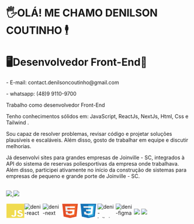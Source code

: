 <h1> 🖐OLÁ! ME CHAMO DENILSON COUTINHO 🕴</h1>
<h1 >🖥Desenvolvedor Front-End🔌</h1>
<!-- <p>- 🧭Cursando desenvolvimento web Full-Stack pela <a href="https://onebitcode.com/lp/">Onebitcode</a> -->
 <p>-   E-mail: contact.denilsoncoutinho@gmail.com </p>
 <p>-   whatsapp: (48)9 9110-9700 </p>

<p> Trabalho como desenvolvedor Front-End 

Tenho conhecimentos sólidos em: JavaScript, ReactJs, NextJs, Html, Css e Tailwind .

Sou capaz de resolver problemas, revisar código e projetar soluções plausíveis e escaláveis. Além disso, gosto de trabalhar em equipe e discutir melhorias.

Já desenvolvi sites para grandes empresas de Joinville - SC, integrados à API do sistema de reservas poliesportivas da empresa onde trabalhava. Além disso, participei ativamente no início da construção de sistemas para empresas de pequeno e grande porte de Joinville - SC. </p>
<!-- <p>- 🔐Tecnologias para aprender: NodeJS, Typescript ,MongoDB e SQL.   -->
 <br>

<div align="left" dir="auto"> 
  <a href="https://github.com/DenilsonCoutinho">
  <img height="180em" src="https://github-readme-stats.vercel.app/api/top-langs/?username=DenilsonCoutinho&amp;layout=compact&amp;langs_count=7&amp;theme=tokyonight" style="max-width: 100%;">
    <img height="180em" src="https://github-readme-stats.vercel.app/api?username=DenilsonCoutinho&amp;show_icons=true&amp;theme=tokyonight&amp;include_all_commits=true&amp;count_private=true" style="max-width: 100%;">
</a>
 </div>
<div dir="auto"><br>
  <img align="left" alt="deni-Js" height="40" width="50" src="https://raw.githubusercontent.com/devicons/devicon/master/icons/javascript/javascript-plain.svg" style="max-width: 100%;">
     <img align="left"  alt="deni-react" height="40" width="50" src="https://cdn.jsdelivr.net/gh/devicons/devicon/icons/react/react-original.svg" />
      <img align="left"  alt="deni-next" height="40" width="50" style="max-width:100%" src="https://cdn.jsdelivr.net/gh/devicons/devicon/icons/nextjs/nextjs-original-wordmark.svg"/> 
 <img align="left" alt="deni-HTML" height="40" width="50" src="https://raw.githubusercontent.com/devicons/devicon/master/icons/html5/html5-original.svg" style="max-width: 100%;">
  <img align="left" alt="deni-CSS" height="40" width="50" src="https://raw.githubusercontent.com/devicons/devicon/master/icons/css3/css3-original.svg" style="max-width: 100%;">
 
<img align="left"  alt="deni-tailwind" height="40" width="50"  src="https://cdn.jsdelivr.net/gh/devicons/devicon/icons/tailwindcss/tailwindcss-plain.svg" />

<img align="left"  alt="deni-figma" height="40" width="50"  src="https://cdn.jsdelivr.net/gh/devicons/devicon/icons/figma/figma-original.svg" />
          
                   
</div>


<div dir="auto"><a href="https://github.com/DenilsonCoutinho"> 

 
  <a href="mailto:contact.denilsoncoutinho@gmail.com"><img src="https://camo.githubusercontent.com/927d6b3961fa048ff7303daf291cb5869dfa25018997cf8c1373c2f6a85b1458/68747470733a2f2f696d672e736869656c64732e696f2f62616467652f2d476d61696c2d2532333333333f7374796c653d666f722d7468652d6261646765266c6f676f3d676d61696c266c6f676f436f6c6f723d7768697465" data-canonical-src="https://img.shields.io/badge/-Gmail-%23333?style=for-the-badge&amp;logo=gmail&amp;logoColor=white" style="max-width: 100%;"></a>
  <a href="https://www.linkedin.com/in/denilson-coutinho3/" rel="nofollow"><img src="https://camo.githubusercontent.com/c00f87aeebbec37f3ee0857cc4c20b21fefde8a96caf4744383ebfe44a47fe3f/68747470733a2f2f696d672e736869656c64732e696f2f62616467652f2d4c696e6b6564496e2d2532333030373742353f7374796c653d666f722d7468652d6261646765266c6f676f3d6c696e6b6564696e266c6f676f436f6c6f723d7768697465" data-canonical-src="https://img.shields.io/badge/-LinkedIn-%230077B5?style=for-the-badge&amp;logo=linkedin&amp;logoColor=white" style="max-width: 100%;"></a> 
<p dir="auto">
